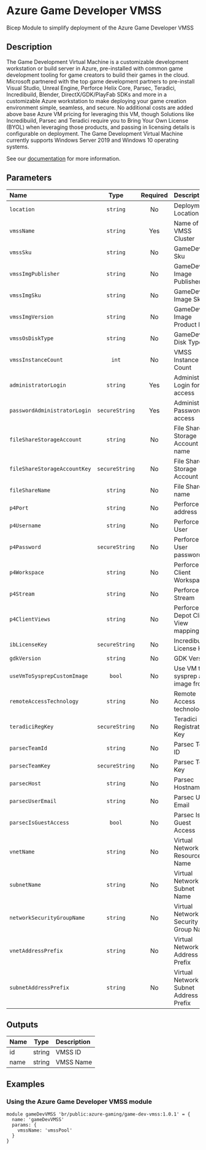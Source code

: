 # Azure Game Developer VMSS

Bicep Module to simplify deployment of the Azure Game Developer VMSS

## Description

The Game Development Virtual Machine is a customizable development workstation or build server in Azure, pre-installed with common game development tooling for game creators to build their games in the cloud. Microsoft partnered with the top game development partners to pre-install Visual Studio, Unreal Engine, Perforce Helix Core, Parsec, Teradici, Incredibuild, Blender, DirectX/GDK/PlayFab SDKs and more in a customizable Azure workstation to make deploying your game creation environment simple, seamless, and secure. No additional costs are added above base Azure VM pricing for leveraging this VM, though Solutions like Incredibuild, Parsec and Teradici require you to Bring Your Own License (BYOL) when leveraging those products, and passing in licensing details is configurable on deployment. The Game Development Virtual Machine currently supports Windows Server 2019 and Windows 10 operating systems.

See our [documentation](https://docs.microsoft.com/en-us/gaming/azure/game-dev-virtual-machine/) for more information.

## Parameters

| Name                         | Type           | Required | Description                           |
| :--------------------------- | :------------: | :------: | :------------------------------------ |
| `location`                   | `string`       | No       | Deployment Location                   |
| `vmssName`                   | `string`       | Yes      | Name of VMSS Cluster                  |
| `vmssSku`                    | `string`       | No       | GameDev Sku                           |
| `vmssImgPublisher`           | `string`       | No       | GameDev Image Publisher               |
| `vmssImgSku`                 | `string`       | No       | GameDev Image Sku                     |
| `vmssImgVersion`             | `string`       | No       | GameDev Image Product Id              |
| `vmssOsDiskType`             | `string`       | No       | GameDev Disk Type                     |
| `vmssInstanceCount`          | `int`          | No       | VMSS Instance Count                   |
| `administratorLogin`         | `string`       | Yes      | Administrator Login for access        |
| `passwordAdministratorLogin` | `secureString` | Yes      | Administrator Password for access     |
| `fileShareStorageAccount`    | `string`       | No       | File Share Storage Account name       |
| `fileShareStorageAccountKey` | `secureString` | No       | File Share Storage Account key        |
| `fileShareName`              | `string`       | No       | File Share name                       |
| `p4Port`                     | `string`       | No       | Perforce Port address                 |
| `p4Username`                 | `string`       | No       | Perforce User                         |
| `p4Password`                 | `secureString` | No       | Perforce User password                |
| `p4Workspace`                | `string`       | No       | Perforce Client Workspace             |
| `p4Stream`                   | `string`       | No       | Perforce Stream                       |
| `p4ClientViews`              | `string`       | No       | Perforce Depot Client View mappings   |
| `ibLicenseKey`               | `secureString` | No       | Incredibuild License Key              |
| `gdkVersion`                 | `string`       | No       | GDK Version                           |
| `useVmToSysprepCustomImage`  | `bool`         | No       | Use VM to sysprep an image from       |
| `remoteAccessTechnology`     | `string`       | No       | Remote Access technology              |
| `teradiciRegKey`             | `secureString` | No       | Teradici Registration Key             |
| `parsecTeamId`               | `string`       | No       | Parsec Team ID                        |
| `parsecTeamKey`              | `secureString` | No       | Parsec Team Key                       |
| `parsecHost`                 | `string`       | No       | Parsec Hostname                       |
| `parsecUserEmail`            | `string`       | No       | Parsec User Email                     |
| `parsecIsGuestAccess`        | `bool`         | No       | Parsec Is Guest Access                |
| `vnetName`                   | `string`       | No       | Virtual Network Resource Name         |
| `subnetName`                 | `string`       | No       | Virtual Network Subnet Name           |
| `networkSecurityGroupName`   | `string`       | No       | Virtual Network Security Group Name   |
| `vnetAddressPrefix`          | `string`       | No       | Virtual Network Address Prefix        |
| `subnetAddressPrefix`        | `string`       | No       | Virtual Network Subnet Address Prefix |

## Outputs

| Name | Type   | Description |
| :--- | :----: | :---------- |
| id   | string | VMSS ID     |
| name | string | VMSS Name   |

## Examples

### Using the Azure Game Developer VMSS module

```bicep
module gameDevVMSS 'br/public:azure-gaming/game-dev-vmss:1.0.1' = {
  name: 'gameDevVMSS'
  params: {
    vmssName: 'vmssPool'
  }
}
```
